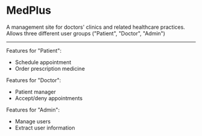 <h1>MedPlus</h1>

A management site for doctors' clinics and related healthcare practices. <br>
Allows three different user groups ("Patient", "Doctor", "Admin")
<hr>

Features for "Patient": <br>
* Schedule appointment<br>
* Order prescription medicine<br>

Features for "Doctor": <br>
* Patient manager<br>
* Accept/deny appointments<br>

Features for "Admin": <br>
* Manage users<br>
* Extract user information<br>
